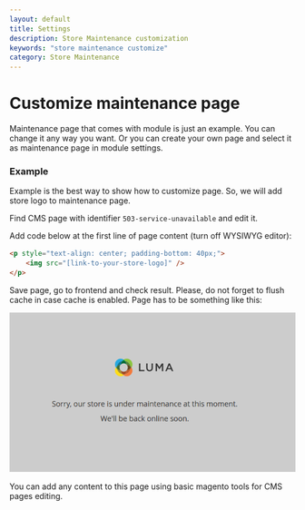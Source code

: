 ```yaml
---
layout: default
title: Settings
description: Store Maintenance customization
keywords: "store maintenance customize"
category: Store Maintenance
---
```


# Customize maintenance page

Maintenance page that comes with module is just an example. You can change it
any way you want. Or you can create your own page and select it as maintenance
page in module settings.

### Example

Example is the best way to show how to customize page. So, we will add store
logo to maintenance page.

Find CMS page with identifier `503-service-unavailable` and edit it.

Add code below at the first line of page content (turn off WYSIWYG editor):

```html
<p style="text-align: center; padding-bottom: 40px;">
	<img src="[link-to-your-store-logo]" />
</p>
```

Save page, go to frontend and check result. Please, do not forget to flush cache
in case cache is enabled. Page has to be something like this:

![Maintenanse page with logo](/images/store-maintenance/page-with-logo.png)

You can add any content to this page using basic magento tools for CMS pages
editing.
